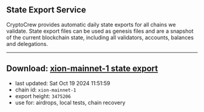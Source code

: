 ## State Export Service
CryptoCrew provides automatic daily state exports for all chains we validate. State export files can be used as genesis files and are a snapshot of the current blockchain state, including all validators, accounts, balances and delegations.

---
**Download: [xion-mainnet-1 state export](https://dl-eu2.ccvalidators.com/SERVICE/xion/xion-mainnet-1_export_3475206.json)**
---

- last updated: Sat Oct 19 2024 11:51:59
- chain id: `xion-mainnet-1`
- export height: `3475206`
- use for: airdrops, local tests, chain recovery

